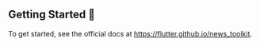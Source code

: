 ## Getting Started 🚀

To get started, see the official docs at https://flutter.github.io/news_toolkit.

